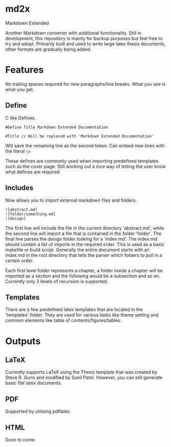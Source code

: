 md2x
====

Markdown Extended


Another Markdown converter with additional functionality. Still in development, this repository is mainly for backup purposes but feel free to try and adopt. Primarily built and used to write large latex thesis documents, other formats are gradually being added.


Features
========

No trailing spaces required for new paragraphs/line breaks. What you see is what you get.


Define
-------
C like Defines.
```
#Define Title Markdown Extended Documentation

#Title // Will be replaced with 'Markdown Extended Documentation'
```
Will save the remaining line as the second token. Can embed new lines with the literal `\n`

These defines are commonly used when importing predefined templates such as the cover page. Still working out a nice way of letting the user know what defines are required.



Includes
--------
Now allows you to import external markdown files and folders. 
```
![abstract.md]
![folder/something.md]
![design]
```
The first line will include the file in the current directory 'abstract.md', while the second line will import a file that is contained in the folder 'folder'. The final line parses the design folder looking for a 'index.md'. The index.md should contain a list of imports in the required order. This is used as a basic makefile or build script. Generally the entire document starts with an index.md in the root directory that tells the parser which folders to pull in a certain order.

Each first level folder represents a chapter, a folder inside a chapter will be imported as a section and the following would be a subsection and so on.
Currently only 3 levels of recursion is supported.


Templates
---------
There are a few predefined latex templates that are located in the 'templates' folder. They are used for various tasks like theme setting and common elements like table of contents/figures/tables.


Outputs
=======

LaTeX
-----
Currently supports LaTeX using the Thesis template that was created by Steve R. Gunn and modified by Sunil Patel. However, you can still generate basic flat latex documents.

PDF
---
Supported by utilising pdflatex.


HTML
----
Soon to come.
